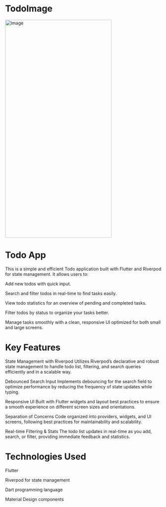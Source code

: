 # TodoImage
<img width="343" height="703" alt="Image" src="https://github.com/user-attachments/assets/022c6ba9-c2a6-46cc-a07f-59fcf25ea46f" />

# Todo App 
This is a simple and efficient Todo application built with Flutter and Riverpod for state management. It allows users to:

Add new todos with quick input.

Search and filter todos in real-time to find tasks easily.

View todo statistics for an overview of pending and completed tasks.

Filter todos by status to organize your tasks better.

Manage tasks smoothly with a clean, responsive UI optimized for both small and large screens.

# Key Features
State Management with Riverpod
Utilizes Riverpod’s declarative and robust state management to handle todo list, filtering, and search queries efficiently and in a scalable way.

Debounced Search Input
Implements debouncing for the search field to optimize performance by reducing the frequency of state updates while typing.

Responsive UI
Built with Flutter widgets and layout best practices to ensure a smooth experience on different screen sizes and orientations.

Separation of Concerns
Code organized into providers, widgets, and UI screens, following best practices for maintainability and scalability.

Real-time Filtering & Stats
The todo list updates in real-time as you add, search, or filter, providing immediate feedback and statistics.

# Technologies Used
Flutter

Riverpod for state management

Dart programming language

Material Design components
